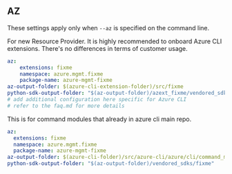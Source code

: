 ## AZ

These settings apply only when `--az` is specified on the command line.

For new Resource Provider. It is highly recommended to onboard Azure CLI extensions. There's no differences in terms of customer usage. 

``` yaml $(az) && $(target-mode) != 'core'
az:
    extensions: fixme
    namespace: azure.mgmt.fixme
    package-name: azure-mgmt-fixme
az-output-folder: $(azure-cli-extension-folder)/src/fixme
python-sdk-output-folder: "$(az-output-folder)/azext_fixme/vendored_sdks/fixme"
# add additional configuration here specific for Azure CLI
# refer to the faq.md for more details
```



This is for command modules that already in azure cli main repo. 
``` yaml $(az) && $(target-mode) == 'core'
az:
  extensions: fixme
  namespace: azure.mgmt.fixme
  package-name: azure-mgmt-fixme
az-output-folder: $(azure-cli-folder)/src/azure-cli/azure/cli/command_modules/fixme
python-sdk-output-folder: "$(az-output-folder)/vendored_sdks/fixme"
``` 